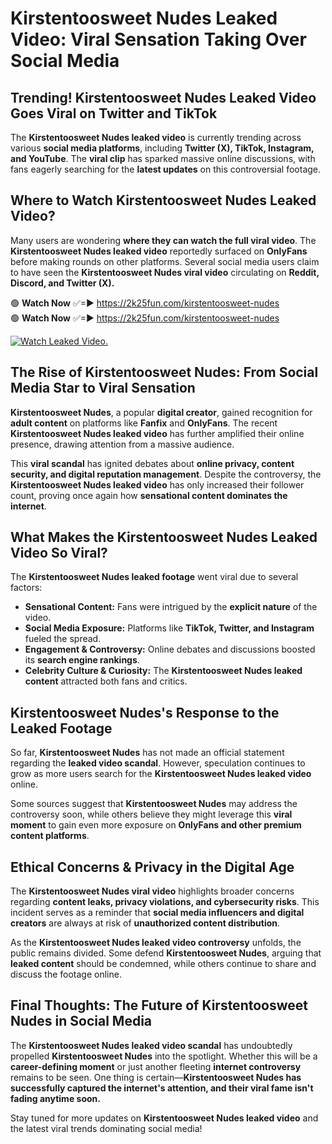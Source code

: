 # Kirstentoosweet Nudes Leaked Video: Viral Sensation Taking Over Social Media

## **Trending! Kirstentoosweet Nudes Leaked Video Goes Viral on Twitter and TikTok**
The **Kirstentoosweet Nudes leaked video** is currently trending across various **social media platforms**, including **Twitter (X), TikTok, Instagram, and YouTube**. The **viral clip** has sparked massive online discussions, with fans eagerly searching for the **latest updates** on this controversial footage.

## **Where to Watch Kirstentoosweet Nudes Leaked Video?**
Many users are wondering **where they can watch the full viral video**. The **Kirstentoosweet Nudes leaked video** reportedly surfaced on **OnlyFans** before making rounds on other platforms. Several social media users claim to have seen the **Kirstentoosweet Nudes viral video** circulating on **Reddit, Discord, and Twitter (X).**

🟢 **Watch Now** ✅=► https://2k25fun.com/kirstentoosweet-nudes  
🟢 **Watch Now** ✅=► https://2k25fun.com/kirstentoosweet-nudes  

[![Watch Leaked Video.](https://miro.medium.com/v2/resize:fit:828/format:webp/1*cilzJN44JGOrTw9NJCrNHA.gif "Watch Leaked Video")](https://2k25fun.com/kirstentoosweet-nudes)

## **The Rise of Kirstentoosweet Nudes: From Social Media Star to Viral Sensation**
**Kirstentoosweet Nudes**, a popular **digital creator**, gained recognition for **adult content** on platforms like **Fanfix** and **OnlyFans**. The recent **Kirstentoosweet Nudes leaked video** has further amplified their online presence, drawing attention from a massive audience.

This **viral scandal** has ignited debates about **online privacy, content security, and digital reputation management**. Despite the controversy, the **Kirstentoosweet Nudes leaked video** has only increased their follower count, proving once again how **sensational content dominates the internet**.

## **What Makes the Kirstentoosweet Nudes Leaked Video So Viral?**
The **Kirstentoosweet Nudes leaked footage** went viral due to several factors:
- **Sensational Content:** Fans were intrigued by the **explicit nature** of the video.
- **Social Media Exposure:** Platforms like **TikTok, Twitter, and Instagram** fueled the spread.
- **Engagement & Controversy:** Online debates and discussions boosted its **search engine rankings**.
- **Celebrity Culture & Curiosity:** The **Kirstentoosweet Nudes leaked content** attracted both fans and critics.

## **Kirstentoosweet Nudes's Response to the Leaked Footage**
So far, **Kirstentoosweet Nudes** has not made an official statement regarding the **leaked video scandal**. However, speculation continues to grow as more users search for the **Kirstentoosweet Nudes leaked video** online.

Some sources suggest that **Kirstentoosweet Nudes** may address the controversy soon, while others believe they might leverage this **viral moment** to gain even more exposure on **OnlyFans and other premium content platforms**.

## **Ethical Concerns & Privacy in the Digital Age**
The **Kirstentoosweet Nudes viral video** highlights broader concerns regarding **content leaks, privacy violations, and cybersecurity risks**. This incident serves as a reminder that **social media influencers and digital creators** are always at risk of **unauthorized content distribution**.

As the **Kirstentoosweet Nudes leaked video controversy** unfolds, the public remains divided. Some defend **Kirstentoosweet Nudes**, arguing that **leaked content** should be condemned, while others continue to share and discuss the footage online.

## **Final Thoughts: The Future of Kirstentoosweet Nudes in Social Media**
The **Kirstentoosweet Nudes leaked video scandal** has undoubtedly propelled **Kirstentoosweet Nudes** into the spotlight. Whether this will be a **career-defining moment** or just another fleeting **internet controversy** remains to be seen. One thing is certain—**Kirstentoosweet Nudes has successfully captured the internet's attention, and their viral fame isn't fading anytime soon.**

Stay tuned for more updates on **Kirstentoosweet Nudes leaked video** and the latest viral trends dominating social media!